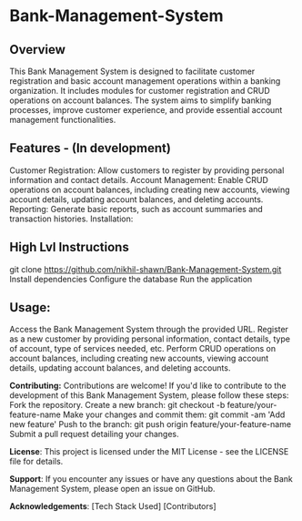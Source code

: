 # Bank-Management-System

## Overview

This Bank Management System is designed to facilitate customer registration and basic account management operations within a banking organization. It includes modules for customer registration and CRUD operations on account balances. The system aims to simplify banking processes, improve customer experience, and provide essential account management functionalities.

## Features - (In development)

Customer Registration: Allow customers to register by providing personal information and contact details.
Account Management: Enable CRUD operations on account balances, including creating new accounts, viewing account details, updating account balances, and deleting accounts.
Reporting: Generate basic reports, such as account summaries and transaction histories.
Installation:

## High Lvl Instructions
git clone https://github.com/nikhil-shawn/Bank-Management-System.git
Install dependencies
Configure the database 
Run the application

## Usage:
Access the Bank Management System through the provided URL.
Register as a new customer by providing personal information, contact details, type of account, type of services needed, etc.
Perform CRUD operations on account balances, including creating new accounts, viewing account details, updating account balances, and deleting accounts.

**Contributing:**
Contributions are welcome! If you'd like to contribute to the development of this Bank Management System, please follow these steps:
Fork the repository.
Create a new branch: git checkout -b feature/your-feature-name
Make your changes and commit them: git commit -am 'Add new feature'
Push to the branch: git push origin feature/your-feature-name
Submit a pull request detailing your changes.

**License**:
This project is licensed under the MIT License - see the LICENSE file for details.

**Support**:
If you encounter any issues or have any questions about the Bank Management System, please open an issue on GitHub.

**Acknowledgements**:
[Tech Stack Used]
[Contributors]

